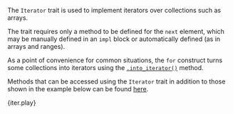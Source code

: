 The `Iterator` trait is used to implement iterators over collections such as arrays.

The trait requires only a method to be defined for the `next` element,
which may be manually defined in an `impl` block or automatically
defined (as in arrays and ranges).

As a point of convenience for common situations, the `for` construct
turns some collections into iterators using the [`.into_iterator()`][intoiter] method.

Methods that can be accessed using the `Iterator` trait in addition
to those shown in the example below can be found [here][iter].

{iter.play}

[intoiter]: https://doc.rust-lang.org/std/iter/trait.IntoIterator.html
[iter]: http://doc.rust-lang.org/core/iter/trait.Iterator.html
